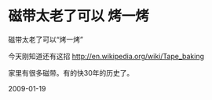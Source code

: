 # 磁带太老了可以 烤一烤

磁带太老了可以“烤一烤”

今天刚知道还有这招
<http://en.wikipedia.org/wiki/Tape_baking>

家里有很多磁带。有的快30年的历史了。

2009-01-19